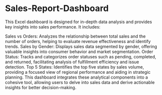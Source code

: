 # Sales-Report-Dashboard
This Excel dashboard is designed for in-depth data analysis and provides key insights into sales performance. It includes:

Sales vs Orders: Analyzes the relationship between total sales and the number of orders, helping to evaluate revenue effectiveness and identify trends.
Sales by Gender: Displays sales data segmented by gender, offering valuable insights into consumer behavior and market segmentation.
Order Status: Tracks and categorizes order statuses such as pending, completed, and returned, facilitating analysis of fulfillment efficiency and issue detection.
Top 5 States: Identifies the top five states by sales volume, providing a focused view of regional performance and aiding in strategic planning.
This dashboard integrates these analytical components into a cohesive tool, allowing users to delve into sales data and derive actionable insights for better decision-making.

